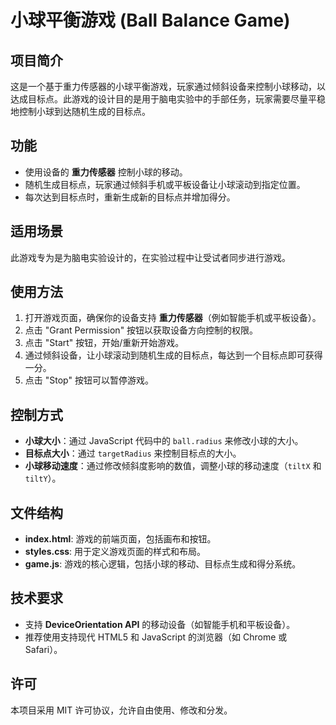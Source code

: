 # 小球平衡游戏 (Ball Balance Game)

## 项目简介
这是一个基于重力传感器的小球平衡游戏，玩家通过倾斜设备来控制小球移动，以达成目标点。此游戏的设计目的是用于脑电实验中的手部任务，玩家需要尽量平稳地控制小球到达随机生成的目标点。

## 功能
- 使用设备的 **重力传感器** 控制小球的移动。
- 随机生成目标点，玩家通过倾斜手机或平板设备让小球滚动到指定位置。
- 每次达到目标点时，重新生成新的目标点并增加得分。

## 适用场景
此游戏专为是为脑电实验设计的，在实验过程中让受试者同步进行游戏。

## 使用方法
1. 打开游戏页面，确保你的设备支持 **重力传感器**（例如智能手机或平板设备）。
2. 点击 "Grant Permission" 按钮以获取设备方向控制的权限。
3. 点击 "Start" 按钮，开始/重新开始游戏。
4. 通过倾斜设备，让小球滚动到随机生成的目标点，每达到一个目标点即可获得一分。
5. 点击 "Stop" 按钮可以暂停游戏。

## 控制方式
- **小球大小**：通过 JavaScript 代码中的 `ball.radius` 来修改小球的大小。
- **目标点大小**：通过 `targetRadius` 来控制目标点的大小。
- **小球移动速度**：通过修改倾斜度影响的数值，调整小球的移动速度（`tiltX` 和 `tiltY`）。

## 文件结构
- **index.html**: 游戏的前端页面，包括画布和按钮。
- **styles.css**: 用于定义游戏页面的样式和布局。
- **game.js**: 游戏的核心逻辑，包括小球的移动、目标点生成和得分系统。

## 技术要求
- 支持 **DeviceOrientation API** 的移动设备（如智能手机和平板设备）。
- 推荐使用支持现代 HTML5 和 JavaScript 的浏览器（如 Chrome 或 Safari）。

## 许可
本项目采用 MIT 许可协议，允许自由使用、修改和分发。

